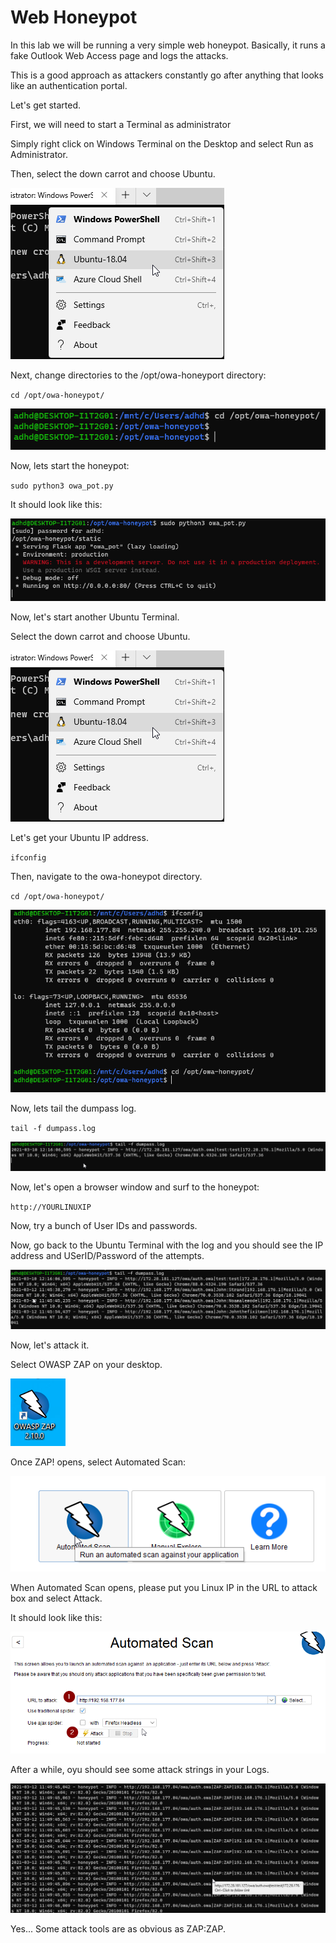  

# Web Honeypot 

  

In this lab we will be running a very simple web honeypot.  Basically, it runs a fake Outlook Web Access page and logs the attacks.  

  

This is a good approach as attackers constantly go after anything that looks like an authentication portal. 

  

Let's get started. 

  

First, we will need to start a Terminal as administrator 

  

Simply right click on Windows Terminal on the Desktop and select Run as Administrator. 

  

Then, select the down carrot and choose Ubuntu. 

  

![](attachment\Clipboard_2021-03-12-11-39-25.png) 

  

Next, change directories to the /opt/owa-honeyport directory: 

  

`cd /opt/owa-honeypot/` 

  

![](attachment\Clipboard_2021-03-12-11-40-15.png) 

  

Now, lets start the honeypot: 

  

`sudo python3 owa_pot.py` 

  

It should look like this: 

  

![](attachment\Clipboard_2021-03-12-11-41-30.png) 

  

Now, let's start another Ubuntu Terminal. 

  

Select the down carrot and choose Ubuntu. 

  

![](attachment\Clipboard_2021-03-12-11-39-25.png) 

  

Let's get your Ubuntu IP address. 

  

`ifconfig` 

  

Then, navigate to the owa-honeypot directory. 

  

`cd /opt/owa-honeypot/` 

  

![](attachment\Clipboard_2021-03-12-11-43-26.png) 

  

Now, lets tail the dumpass log. 

  

`tail -f dumpass.log` 

  

![](attachment\Clipboard_2021-03-12-11-44-21.png) 

  

Now, let's open a browser window and surf to the honeypot: 

  

`http://YOURLINUXIP` 

  

Now, try a bunch of User IDs and passwords. 

  

Now, go back to the Ubuntu Terminal with the log and you should see the IP address and USerID/Password of the attempts. 

  

![](attachment\Clipboard_2021-03-12-11-47-09.png) 

  

Now, let's attack it. 

  

Select OWASP ZAP on your desktop. 

  

![](attachment\Clipboard_2021-03-12-11-47-43.png) 

  

Once ZAP! opens, select Automated Scan: 

  

![](attachment\Clipboard_2021-03-12-11-48-15.png) 

  

When Automated Scan opens, please put you Linux IP in the URL to attack box and select Attack. 

  

It should look like this: 

  

![](attachment\Clipboard_2021-03-12-11-49-31.png) 

  

After a while, oyu should see some attack strings in your Logs. 

  

![](attachment\Clipboard_2021-03-12-11-50-54.png) 

  

Yes...  Some attack tools are as obvious as ZAP:ZAP. 

  

  

  

  

  

  

  

  

  

  

  

  

 

 
